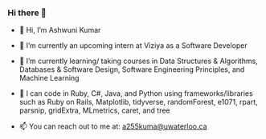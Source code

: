 ### Hi there 👋

- 👋 Hi, I’m Ashwuni Kumar
- 🔭 I’m currently an upcoming intern at Viziya as a Software Developer
- 🌱 I’m currently learning/ taking courses in Data Structures & Algorithms, Databases & Software Design, Software Engineering Principles, and Machine Learning
- 🌱 I can code in Ruby, C#, Java, and Python using frameworks/libraries such as Ruby on Rails, Matplotlib, tidyverse, randomForest, e1071, rpart, parsnip, gridExtra, MLmetrics, caret, and tree

- 📫 You can reach out to me at: a255kuma@uwaterloo.ca
